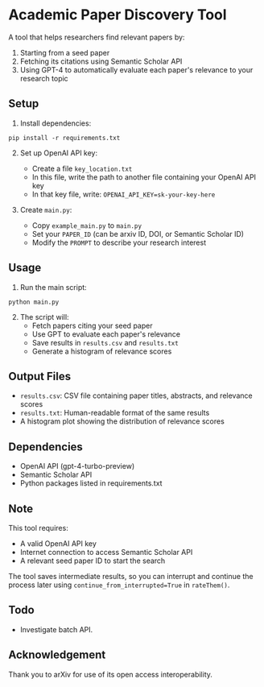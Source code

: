 # Academic Paper Discovery Tool

A tool that helps researchers find relevant papers by:
1. Starting from a seed paper
2. Fetching its citations using Semantic Scholar API
3. Using GPT-4 to automatically evaluate each paper's relevance to your research topic

## Setup

1. Install dependencies:
````
pip install -r requirements.txt
````

2. Set up OpenAI API key:
   - Create a file `key_location.txt`
   - In this file, write the path to another file containing your OpenAI API key
   - In that key file, write: `OPENAI_API_KEY=sk-your-key-here`

3. Create `main.py`:
   - Copy `example_main.py` to `main.py`
   - Set your `PAPER_ID` (can be arxiv ID, DOI, or Semantic Scholar ID)
   - Modify the `PROMPT` to describe your research interest

## Usage

1. Run the main script:
````
python main.py
````

2. The script will:
   - Fetch papers citing your seed paper
   - Use GPT to evaluate each paper's relevance
   - Save results in `results.csv` and `results.txt`
   - Generate a histogram of relevance scores

## Output Files

- `results.csv`: CSV file containing paper titles, abstracts, and relevance scores
- `results.txt`: Human-readable format of the same results
- A histogram plot showing the distribution of relevance scores

## Dependencies

- OpenAI API (gpt-4-turbo-preview)
- Semantic Scholar API
- Python packages listed in requirements.txt

## Note

This tool requires:
- A valid OpenAI API key
- Internet connection to access Semantic Scholar API
- A relevant seed paper ID to start the search

The tool saves intermediate results, so you can interrupt and continue the process later using `continue_from_interrupted=True` in `rateThem()`. 

## Todo
- Investigate batch API.  

## Acknowledgement
Thank you to arXiv for use of its open access interoperability.
